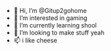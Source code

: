 - 👋 Hi, I’m @Gitup2gohome
- 👀 I’m interested in gaming
- 🌱 I’m currently learning shool
- 💞️ I’m looking to make stuff yeah
- 📫 i like cheese

<!---
Gitup2gohome/Gitup2gohome is a ✨ special ✨ repository because its `README.md` (this file) appears on your GitHub profile.
You can click the Preview link to take a look at your changes.
--->
